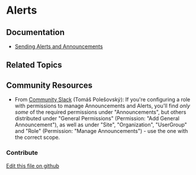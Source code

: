 # Alerts

## Documentation

* [Sending Alerts and Announcements](https://portal.liferay.dev/docs/7-2/user/-/knowledge_base/u/sending-alerts-and-announcements)

## Related Topics


## Community Resources

* From [Community Slack](https://liferay-community.slack.com) (Tomáš Polešovský): If you're configuring a role with permissions to manage Announcements and Alerts, you'll find _only some_ of the required permissions under "Announcements", but others distributed under "General Permissions" (Permission: "Add General Announcement"), as well as under "Site", "Organization", "UserGroup" and "Role" (Permission: "Manage Announcements") - use the one with the correct scope.
 
### Contribute

[Edit this file on github](https://github.com/olafk/controlpanel-documentation-docs/blob/master/md/72en/com_liferay_announcements_web_portlet_AnnouncementsAdminPortlet/alerts.md)
